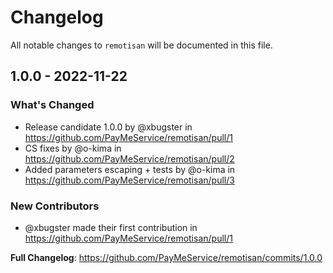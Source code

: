 # Changelog

All notable changes to `remotisan` will be documented in this file.

## 1.0.0 - 2022-11-22

### What's Changed

- Release candidate 1.0.0 by @xbugster in https://github.com/PayMeService/remotisan/pull/1
- CS fixes by @o-kima in https://github.com/PayMeService/remotisan/pull/2
- Added parameters escaping + tests by @o-kima in https://github.com/PayMeService/remotisan/pull/3

### New Contributors

- @xbugster made their first contribution in https://github.com/PayMeService/remotisan/pull/1

**Full Changelog**: https://github.com/PayMeService/remotisan/commits/1.0.0

